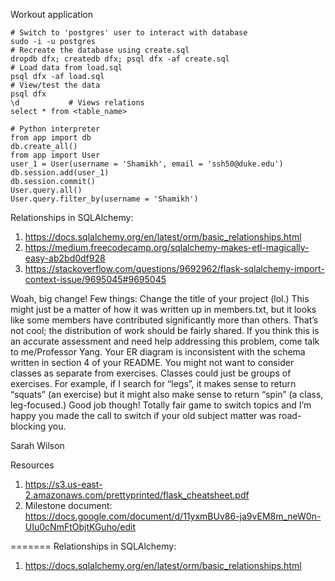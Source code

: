 Workout application


```
# Switch to 'postgres' user to interact with database
sudo -i -u postgres
# Recreate the database using create.sql
dropdb dfx; createdb dfx; psql dfx -af create.sql
# Load data from load.sql
psql dfx -af load.sql
# View/test the data
psql dfx
\d           # Views relations 
select * from <table_name> 
```




```
# Python interpreter
from app import db
db.create_all()
from app import User
user_1 = User(username = 'Shamikh', email = 'ssh50@duke.edu')
db.session.add(user_1)
db.session.commit()
User.query.all()
User.query.filter_by(username = 'Shamikh')
```





Relationships in SQLAlchemy: 
1. https://docs.sqlalchemy.org/en/latest/orm/basic_relationships.html
2. https://medium.freecodecamp.org/sqlalchemy-makes-etl-magically-easy-ab2bd0df928
3. https://stackoverflow.com/questions/9692962/flask-sqlalchemy-import-context-issue/9695045#9695045


Woah, big change! Few things:
Change the title of your project (lol.)
This might just be a matter of how it was written up in members.txt, but it looks like some members have contributed significantly more than others. That’s not cool; the distribution of work should be fairly shared. If you think this is an accurate assessment and need help addressing this problem, come talk to me/Professor Yang.
Your ER diagram is inconsistent with the schema written in section 4 of your README.
You might not want to consider classes as separate from exercises. Classes could just be groups of exercises. For example, if I search for “legs”, it makes sense to return “squats” (an exercise) but it might also make sense to return “spin” (a class, leg-focused.)
Good job though! Totally fair game to switch topics and I’m happy you made the call to switch if your old subject matter was road-blocking you.

Sarah 
Wilson


Resources
1. https://s3.us-east-2.amazonaws.com/prettyprinted/flask_cheatsheet.pdf
2. Milestone document: https://docs.google.com/document/d/11yxmBUv86-ja9vEM8m_neW0n-UIu0cNmFtObjtKGuho/edit 

=======
Relationships in SQLAlchemy:
1. https://docs.sqlalchemy.org/en/latest/orm/basic_relationships.html
